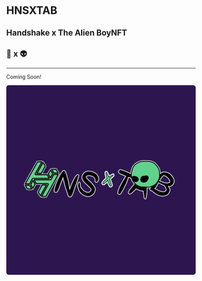 # HNSXTAB
## Handshake x The Alien BoyNFT
## 🤝 x 👽

***
Coming Soon!

![thealienboys](/logo/hnsxtab.png)
